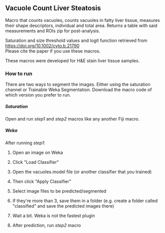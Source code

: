 ## Vacuole Count Liver Steatosis

Macro that counts vacuoles, counts vacuoles in fatty liver tissue, measures their shape descriptors, individual and total area. Returns a table with said measurements and ROIs zip for post-analysis.

Saturation and size threshold values and logit function retrieved from https://doi.org/10.1002/cyto.b.21790  
Please cite the paper if you use these macros.

These macros were developed for H&E stain liver tissue samples.

### How to run
There are two ways to segment the images. Either using the saturation channel or Trainable Weka Segmentation. Download the macro code of which version you prefer to run.

##### Saturation
Open and run _step1_ and _step2_ macros like any another Fiji macro.

##### Weka
After running _step1_:
1. Open an image on Weka

2. Click "Load Classifier"

3. Open the vacuoles.model file (or another classifier that you trained)

4. Then click "Apply Classifier"

5. Select image files to be predicted/segmented

6. If they're more than 3, save them in a folder (e.g. create a folder called "classified" and save the predicted images there)

7. Wait a bit. Weka is not the fastest plugin

8. After prediction, run _step2_ macro
